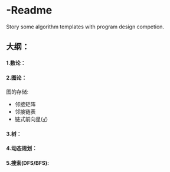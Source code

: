 # -Readme
Story some algorithm templates with program design competion.

## 大纲：

#### 1.数论：

#### 2.图论：

图的存储:
- 邻接矩阵
- 邻接链表
- 链式前向星([√](https://github.com/SaulZhang/Algorithm-Templates/blob/master/%E5%9B%BE%E8%AE%BA/main.cpp]))
  

#### 3.树：

#### 4.动态规划：

#### 5.搜索(DFS/BFS):
